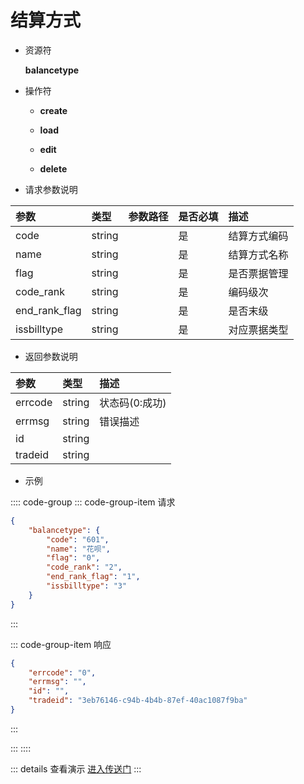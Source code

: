 # 结算方式

- 资源符

  **balancetype**
  
- 操作符

  - **create** <Badge type="tip" text="v1" vertical="top" />

  - **load** <Badge type="tip" text="v2" vertical="top" />

  - **edit** <Badge type="tip" text="v2" vertical="top" />

  - **delete** <Badge type="tip" text="v2" vertical="top" />

- 请求参数说明

|参数				|类型	|参数路径	|是否必填	|描述					|
|:-					|:-		|:-			|:-			|:-						|
|code				|string |			|是			|结算方式编码				|
|name				|string |			|是			|结算方式名称				|
|flag				|string	|			|是			|是否票据管理				|
|code_rank			|string	|			|是			|编码级次				|
|end_rank_flag		|string	|			|是			|是否末级				|
|issbilltype		|string	|			|是			|对应票据类型				|

- 返回参数说明

|参数   |类型     |描述           |
|:-     |:-       |:-            |
|errcode|string   |状态码(0:成功) |
|errmsg |string   |错误描述       |
|id     |string   |               |
|tradeid|string   |               |

- 示例

:::: code-group
::: code-group-item 请求

```json
{
    "balancetype": {
        "code": "601",
        "name": "花呗",
        "flag": "0",
        "code_rank": "2",
        "end_rank_flag": "1",
        "issbilltype": "3"
    }
}
```

:::

::: code-group-item 响应

```json
{
    "errcode": "0",
    "errmsg": "",
    "id": "",
    "tradeid": "3eb76146-c94b-4b4b-87ef-40ac1087f9ba"
}
```

:::

:::
::::

::: details 查看演示
[进入传送门](/images/erp/gif/balancetype.gif)
:::